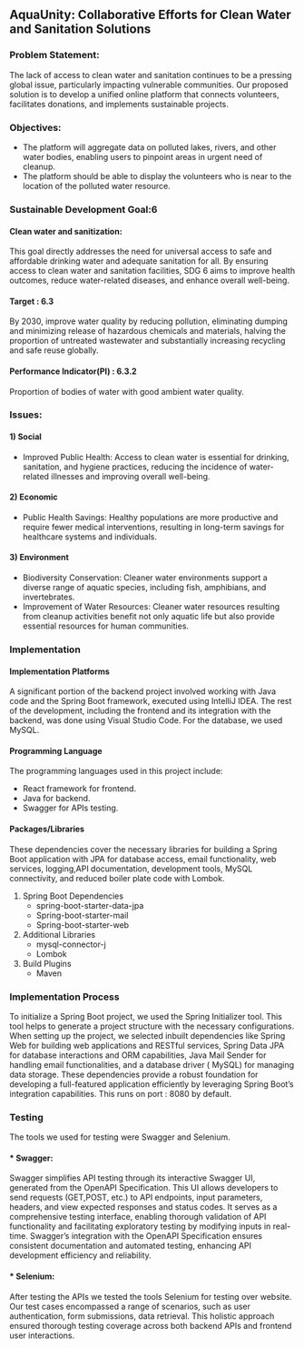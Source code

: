 ## AquaUnity: Collaborative Efforts for Clean Water and Sanitation Solutions
### Problem Statement:
The lack of access to clean water and sanitation continues to be a pressing global issue, particularly impacting vulnerable communities. Our proposed solution is to develop a unified online platform that connects volunteers, facilitates donations, and implements sustainable projects. 
### Objectives:
 * The platform will aggregate data on polluted lakes, rivers, and other water bodies, enabling users to pinpoint areas in urgent need of cleanup.
 * The platform should be able to display the volunteers who is near to the location of the polluted water resource.
   
### Sustainable Development Goal:6
#### Clean water and sanitization:
This goal directly addresses the need for universal access to safe and affordable drinking water and adequate sanitation for all. By ensuring access to clean water and sanitation facilities, SDG 6 aims to improve health outcomes, reduce water-related diseases, and enhance overall well-being.
#### Target : 6.3 
By 2030, improve water quality by reducing pollution, eliminating dumping and minimizing release of hazardous chemicals and materials, halving the proportion of untreated wastewater and substantially increasing
recycling and safe reuse globally.
####  Performance Indicator(PI) : 6.3.2 
Proportion of bodies of water with good ambient water quality.
###  Issues:
#### 1) Social
* Improved Public Health: Access to clean water is essential for drinking, sanitation, and hygiene practices, reducing the incidence of water-related illnesses and improving overall well-being.
#### 2) Economic
* Public Health Savings: Healthy populations are more productive and require fewer medical interventions, resulting in long-term savings for healthcare systems and individuals.
#### 3) Environment
* Biodiversity Conservation: Cleaner water environments support a diverse range of aquatic species, including fish, amphibians, and invertebrates.
* Improvement of Water Resources: Cleaner water resources resulting from cleanup activities benefit not only aquatic life but also provide essential resources for human communities.
###  Implementation
####  Implementation Platforms
A significant portion of the backend project involved working with Java code and the Spring Boot framework, executed using IntelliJ IDEA. The rest of the development, including the frontend and its integration with the backend, was done using Visual Studio Code. For the database, we used MySQL.
#### Programming Language
 The programming languages used in this project include:
  * React framework for frontend.
  * Java for backend.
  * Swagger for APIs testing.
#### Packages/Libraries
These dependencies cover the necessary libraries for building a Spring Boot application with JPA for database access, email functionality, web services, logging,API documentation, development tools, MySQL connectivity, and reduced boiler plate code with Lombok.
1) Spring Boot Dependencies
   * spring-boot-starter-data-jpa
   * Spring-boot-starter-mail
   * Spring-boot-starter-web
2) Additional Libraries
   * mysql-connector-j
   * Lombok
3) Build Plugins
   * Maven
### Implementation Process
To initialize a Spring Boot project, we used the Spring Initializer tool. This tool helps to generate a project structure with the necessary configurations. When setting up the project, we selected inbuilt dependencies like Spring Web for building web applications and RESTful services, Spring Data JPA for database interactions and ORM capabilities, Java Mail Sender for handling email functionalities, and a database driver ( MySQL) for managing data storage. These dependencies provide a robust foundation for developing a full-featured application efficiently by leveraging Spring Boot’s integration capabilities. This runs on port : 8080 by default.
### Testing
The tools we used for testing were Swagger and Selenium.
#### * Swagger:
Swagger simplifies API testing through its interactive Swagger UI, generated from the OpenAPI Specification. This UI allows developers to send requests (GET,POST, etc.) to API endpoints, input parameters, headers, and view expected responses and status codes. It serves as a comprehensive testing interface, enabling thorough validation of API functionality and facilitating exploratory testing by modifying inputs in real-time. Swagger’s integration with the OpenAPI Specification ensures consistent documentation and automated testing, enhancing API development efficiency and reliability.
#### * Selenium:
After testing the APIs we tested the tools Selenium for testing over website. Our test cases encompassed a range of scenarios, such as user authentication, form submissions, data retrieval. This holistic approach ensured thorough testing coverage across both backend APIs and frontend user interactions.




